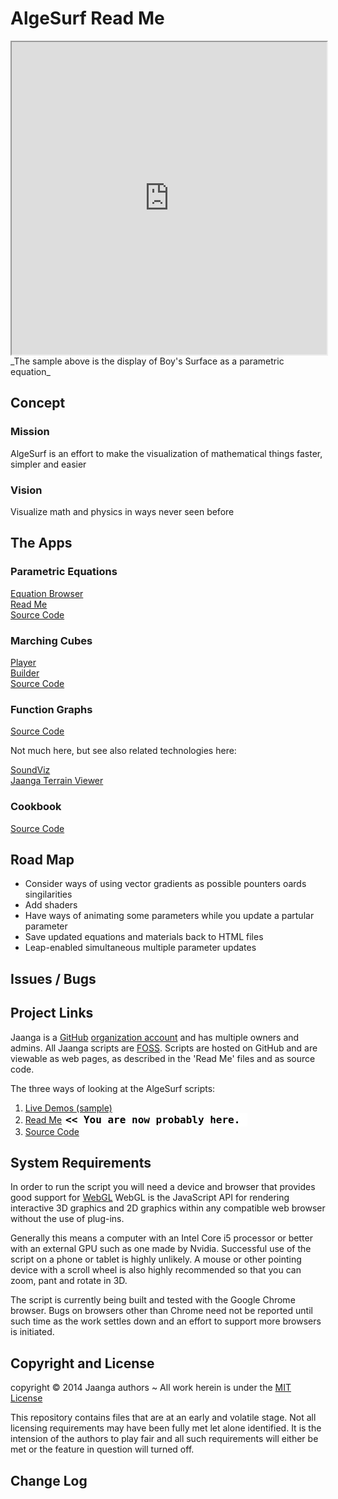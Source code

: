 AlgeSurf Read Me
===

<iframe src="http://jaanga.github.io/algesurf/parametric-equations/r2/boy-surface/boy-surface.html" width=100% height=500px class='overview' >
There is an iframe here. It is not visible when viewed on github.com/jaanga. To view <a href="http://jaanga.github.io/algesurf/parametric-equations/" target="_blank">Web Page</a>
</iframe>
_The sample above is the display of Boy's Surface as a parametric equation_

## Concept

### Mission  
<!-- a statement of a rationale, applicable now as well as in the future -->
AlgeSurf is an effort to make the visualization of mathematical things faster, simpler and easier

### Vision  
<!--  a descriptive picture of a desired future state -->
Visualize math and physics in ways never seen before

## The Apps

### Parametric Equations

[Equation Browser]( http://jaanga.github.io/algesurf/parametric-equations/latest/ )  
[Read Me]( http://jaanga.github.io/algesurf/parametric-equations/ )  
[Source Code]( https://github.com/jaanga/algesurf/tree/gh-pages/parametric-equations )

### Marching Cubes

[Player]( http://jaanga.github.io/algesurf/marching-cubes/r2/1-Overview/Player.html )  
[Builder]( http://jaanga.github.io/algesurf/marching-cubes/r2/1-Overview/Builder.html )  
[Source Code ]( https://github.com/jaanga/algesurf/tree/gh-pages/marching-cubes/r2 )  

### Function Graphs

[Source Code]( https://github.com/jaanga/algesurf/tree/gh-pages/function-graphs/ )

Not much here, but see also related technologies here:

[SoundViz]( http://soundviz.github.io )  
[Jaanga Terrain Viewer]( http://jaanga.github.io/terrain-viewer/ )

### Cookbook

[Source Code]( https://github.com/jaanga/algesurf/tree/gh-pages/cookbook )

## Road Map

* Consider ways of using vector gradients as possible pounters oards singilarities
* Add shaders
* Have ways of animating some parameters while you update a partular parameter
* Save updated equations and materials back to HTML files
* Leap-enabled simultaneous multiple parameter updates

## Issues / Bugs


## Project Links

Jaanga is a [GitHub]( http://github.com) [organization account]( https://help.github.com/articles/what-s-the-difference-between-user-and-organization-accounts ) and has multiple owners and admins. 
All Jaanga scripts are [FOSS]( https://en.wikipedia.org/wiki/Free_and_open-source_software ).
Scripts are hosted on GitHub and are viewable as web pages, as described in the 'Read Me' files and as source code.

The three ways of looking at the AlgeSurf scripts:

1. [Live Demos (sample)]( http://jaanga.github.io/algesurf/parametric-equations/latest/ )  
2. [Read Me]( http://jaanga.github.io/algesurf/ "view the files as apps." ) <input value="<< You are now probably here." size=28 style="font:bold 12pt monospace;border-width:0;" >   
3. [Source Code]( https://github.com/jaanga/algesurf/ "View the files as source code." ) <scan style=display:none ><< You are now probably here.</scan>  


## System Requirements

In order to run the script you will need a device and browser that provides good support for [WebGL](http://get.webgl.org/)
WebGL is the JavaScript API for rendering interactive 3D graphics and 2D graphics within any compatible web browser without the use of plug-ins. 

Generally this means a computer with an Intel Core i5 processor or better with an external GPU such as one made by Nvidia. 
Successful use of the script on a phone or tablet is highly unlikely. 
A mouse or other pointing device with a scroll wheel is also highly recommended so that you can zoom, pant and rotate in 3D.
 
The script is currently being built and tested with the Google Chrome browser. 
Bugs on browsers other than Chrome need not be reported until such time as the work settles down and an effort to support more browsers is initiated.


## Copyright and License

copyright &copy; 2014 Jaanga authors ~ 
All work herein is under the [MIT License]( http://jaanga.github.io/libs/jaanga-copyright-and-mit-license.md )

This repository contains files that are at an early and volatile stage. Not all licensing requirements may have been fully met let alone identified. It is the intension of the authors to play fair and all such requirements will either be met or the feature in question will turned off.


## Change Log






